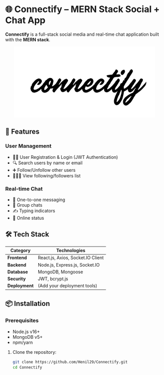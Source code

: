 # 🌐 Connectify – MERN Stack Social + Chat App

**Connectify** is a full-stack social media and real-time chat application built with the **MERN stack**.

<p align="center">
  <img src="./image.jpg" alt="Connectify" width="450"/>
</p>

## 🚀 Features

### User Management
- 🧑‍💼 User Registration & Login (JWT Authentication)
- 🔍 Search users by name or email
- ➕ Follow/Unfollow other users
- 🧑‍🤝‍🧑 View following/followers list

### Real-time Chat
- 💬 One-to-one messaging
- 📂 Group chats
- ✍️ Typing indicators
- 🔔 Online status

## 🛠 Tech Stack

| Category       | Technologies                          |
|----------------|---------------------------------------|
| **Frontend**   | React.js, Axios, Socket.IO Client     |
| **Backend**    | Node.js, Express.js, Socket.IO       |
| **Database**   | MongoDB, Mongoose                    |
| **Security**   | JWT, bcrypt.js                       |
| **Deployment** | (Add your deployment tools)          |

## 📦 Installation

### Prerequisites
- Node.js v16+
- MongoDB v5+
- npm/yarn

1. Clone the repository:
   ```bash
   git clone https://github.com/Henil29/Connectify.git
   cd Connectify
